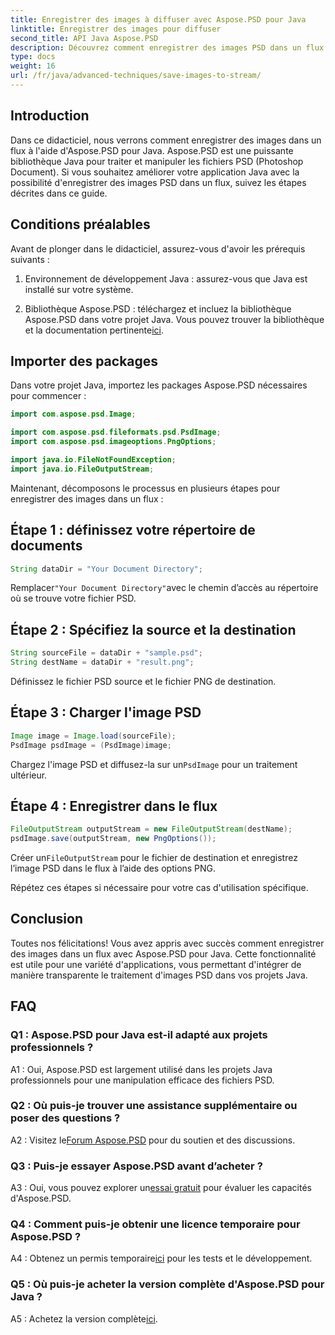 ```yaml
---
title: Enregistrer des images à diffuser avec Aspose.PSD pour Java
linktitle: Enregistrer des images pour diffuser
second_title: API Java Aspose.PSD
description: Découvrez comment enregistrer des images PSD dans un flux à l'aide d'Aspose.PSD pour Java. Suivez notre guide étape par étape pour un traitement d’image efficace.
type: docs
weight: 16
url: /fr/java/advanced-techniques/save-images-to-stream/
---
```

## Introduction

Dans ce didacticiel, nous verrons comment enregistrer des images dans un flux à l'aide d'Aspose.PSD pour Java. Aspose.PSD est une puissante bibliothèque Java pour traiter et manipuler les fichiers PSD (Photoshop Document). Si vous souhaitez améliorer votre application Java avec la possibilité d'enregistrer des images PSD dans un flux, suivez les étapes décrites dans ce guide.

## Conditions préalables

Avant de plonger dans le didacticiel, assurez-vous d'avoir les prérequis suivants :

1. Environnement de développement Java : assurez-vous que Java est installé sur votre système.

2.  Bibliothèque Aspose.PSD : téléchargez et incluez la bibliothèque Aspose.PSD dans votre projet Java. Vous pouvez trouver la bibliothèque et la documentation pertinente[ici](https://reference.aspose.com/psd/java/).

## Importer des packages

Dans votre projet Java, importez les packages Aspose.PSD nécessaires pour commencer :

```java
import com.aspose.psd.Image;

import com.aspose.psd.fileformats.psd.PsdImage;
import com.aspose.psd.imageoptions.PngOptions;

import java.io.FileNotFoundException;
import java.io.FileOutputStream;
```

Maintenant, décomposons le processus en plusieurs étapes pour enregistrer des images dans un flux :

## Étape 1 : définissez votre répertoire de documents

```java
String dataDir = "Your Document Directory";
```

 Remplacer`"Your Document Directory"`avec le chemin d’accès au répertoire où se trouve votre fichier PSD.

## Étape 2 : Spécifiez la source et la destination

```java
String sourceFile = dataDir + "sample.psd";
String destName = dataDir + "result.png";
```

Définissez le fichier PSD source et le fichier PNG de destination.

## Étape 3 : Charger l'image PSD

```java
Image image = Image.load(sourceFile);
PsdImage psdImage = (PsdImage)image;
```

 Chargez l'image PSD et diffusez-la sur un`PsdImage` pour un traitement ultérieur.

## Étape 4 : Enregistrer dans le flux

```java
FileOutputStream outputStream = new FileOutputStream(destName);
psdImage.save(outputStream, new PngOptions());
```

 Créer un`FileOutputStream` pour le fichier de destination et enregistrez l’image PSD dans le flux à l’aide des options PNG.

Répétez ces étapes si nécessaire pour votre cas d'utilisation spécifique.

## Conclusion

Toutes nos félicitations! Vous avez appris avec succès comment enregistrer des images dans un flux avec Aspose.PSD pour Java. Cette fonctionnalité est utile pour une variété d'applications, vous permettant d'intégrer de manière transparente le traitement d'images PSD dans vos projets Java.

## FAQ

### Q1 : Aspose.PSD pour Java est-il adapté aux projets professionnels ?

A1 : Oui, Aspose.PSD est largement utilisé dans les projets Java professionnels pour une manipulation efficace des fichiers PSD.

### Q2 : Où puis-je trouver une assistance supplémentaire ou poser des questions ?

 A2 : Visitez le[Forum Aspose.PSD](https://forum.aspose.com/c/psd/34) pour du soutien et des discussions.

### Q3 : Puis-je essayer Aspose.PSD avant d’acheter ?

A3 : Oui, vous pouvez explorer un[essai gratuit](https://releases.aspose.com/) pour évaluer les capacités d'Aspose.PSD.

### Q4 : Comment puis-je obtenir une licence temporaire pour Aspose.PSD ?

 A4 : Obtenez un permis temporaire[ici](https://purchase.aspose.com/temporary-license/) pour les tests et le développement.

### Q5 : Où puis-je acheter la version complète d'Aspose.PSD pour Java ?

 A5 : Achetez la version complète[ici](https://purchase.aspose.com/buy).